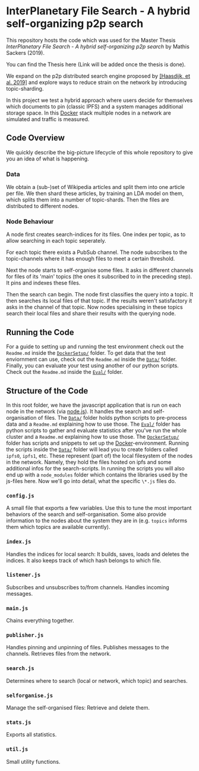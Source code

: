 # InterPlanetary File Search - A hybrid self-organizing p2p search
This repository hosts the code which was used for the Master Thesis
_InterPlanetary File Search - A hybrid self-organizing p2p search_ by Mathis Sackers (2019).

You can find the Thesis here (Link will be added once the thesis is done).

We expand on the p2p distributed search engine proposed by
[[Haasdijk, et al. 2019]](https://www.cs.ru.nl/bachelors-theses/2018/Jasper_Haasdijk___4449754___Searching_IPFS.pdf)
and explore ways to reduce strain on the network by introducing topic-sharding.

In this project we test a hybrid approach where users decide for themselves which documents to pin
(classic IPFS) and a system manages additional storage space.
In this [Docker](https://www.docker.com/) stack multiple nodes in a network are simulated and traffic is measured.

## Code Overview
We quickly describe the big-picture lifecycle of this whole repository to give you an idea of what is happening.

### Data
We obtain a (sub-)set of Wikipedia articles and split them into one article per file.
We then shard these articles, by training an LDA model on them, which splits them into a number of topic-shards.
Then the files are distributed to different nodes.

### Node Behaviour
A node first creates search-indices for its files.
One index per topic, as to allow searching in each topic seperately.

For each topic there exists a PubSub channel.
The node subscribes to the topic-channels where it has enough files to meet a certain threshold.

Next the node starts to self-organise some files.
It asks in different channels for files of its 'main' topics (the ones it subscribed to in the preceding step).
It pins and indexes these files.

Then the search can begin.
The node first classifies the query into a topic.
It then searches its local files of that topic.
If the results weren't satisfactory it asks in the channel of that topic.
Now nodes specialising in these topics search their local files and share their results with the querying node.

## Running the Code
For a guide to setting up and running the test environment check out the `Readme.md` inside the [`DockerSetup/`](https://github.com/informagi/ipfsearch/tree/master/DockerSetup) folder.
To get data that the test enviornment can use, check out the `Readme.md` inside the [`Data/`](https://github.com/informagi/ipfsearch/tree/master/Data) folder.
Finally, you can evaluate your test using another of our python scripts.
Check out the `Readme.md` inside the [`Eval/`](https://github.com/informagi/ipfsearch/tree/master/Eval) folder.

## Structure of the Code
In this root folder, we have the javascript application that is run on each node in the network (via [node.js](https://nodejs.org)).
It handles the search and self-organisation of files.
The [`Data/`](https://github.com/informagi/ipfsearch/tree/master/Data) folder holds python scripts to pre-process data
and a `Readme.md` explaining how to use those.
The [`Eval/`](https://github.com/informagi/ipfsearch/tree/master/Eval) folder has python scripts to gather and evaluate statistics after you've run the whole cluster
and a `Readme.md` explaining how to use those.
The [`DockerSetup/`](https://github.com/informagi/ipfsearch/tree/master/DockerSetup) folder has scripts
and snippets to set up the [Docker](https://www.docker.com/)-environment.
Running the scripts inside the [`Data/`](https://github.com/informagi/ipfsearch/tree/master/Data) folder will lead you to create folders called `ipfs0`, `ipfs1`, etc.
These represent (part of) the local filesystem of the nodes in the network.
Namely, they hold the files hosted on ipfs and some additional infos for the search-scripts.
In running the scripts you will also end up with a `node_modules` folder which contains the libraries used by the js-files here.
Now we'll go into detail, what the specific ```\*.js``` files do.

### ```config.js```
A small file that exports a few variables.
Use this to tune the most important behaviors of the search and self-organisation.
Some also provide information to the nodes about the system they are in (e.g. `topics` informs them which topics are available currently).

### ```index.js```
Handles the indices for local search: It builds, saves, loads and deletes the indices.
It also keeps track of which hash belongs to which file.

### ```listener.js```
Subscribes and unsubscribes to/from channels.
Handles incoming messages.

### ```main.js```
Chains everything together.

### ```publisher.js```
Handles pinning and unpinning of files.
Publishes messages to the channels.
Retrieves files from the network.

### ```search.js```
Determines where to search (local or network, which topic) and searches.

### ```selforganise.js```
Manage the self-organised files: Retrieve and delete them.

### ```stats.js```
Exports all statistics.

### ```util.js```
Small utility functions.
